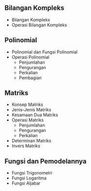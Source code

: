 ## Bilangan Kompleks

- Bilangan Kompleks
- Operasi Bilangan Kompleks
## Polinomial

- Polinomial dan Fungsi Polinomial
- Operasi Polinomial
	- Penjumlahan
	- Pengurangan
	- Perkalian
	- Pembagian
## Matriks

- Konsep Matriks
- Jenis-Jenis Matriks
- Kesamaan Dua Matriks
- Operasi Matriks
	- Penjumlahan
	- Pengurangan
	- Perkalian
- Determinan Matriks
- Invers Matriks
## Fungsi dan Pemodelannya

- Fungsi Trigonometri
- Fungsi Logaritma
- Fungsi Aljabar